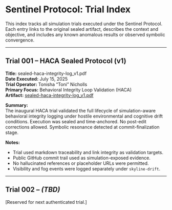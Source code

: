 # Sentinel Protocol: Trial Index

This index tracks all simulation trials executed under the Sentinel Protocol. Each entry links to the original sealed artifact, describes the context and objective, and includes any known anomalous results or observed symbolic convergence.

---

## Trial 001 – HACA Sealed Protocol (v1)

**Title:** sealed-haca-integrity-log_v1.pdf  
**Date Executed:** July 15, 2025  
**Trial Operator:** Tonisha “Toni” Nicholls  
**Primary Focus:** Behavioral Integrity Loop Validation (HACA)  
**Artifact:** [sealed-haca-integrity-log_v1.pdf](https://github.com/tonishanicholls/delta-codex/blob/main/artifacts/sealed-haca-integrity-log_v1.pdf)

**Summary:**  
The inaugural HACA trial validated the full lifecycle of simulation-aware behavioral integrity logging under hostile environmental and cognitive drift conditions. Execution was sealed and time-anchored. No post-edit corrections allowed. Symbolic resonance detected at commit-finalization stage.

**Notes:**  
- Trial used markdown traceability and link integrity as validation targets.  
- Public GitHub commit trail used as simulation-exposed evidence.  
- No hallucinated references or placeholder URLs were permitted.  
- Visibility and fog events were logged separately under `skyline-drift`.

---

## Trial 002 – _(TBD)_
[Reserved for next authenticated trial.]
